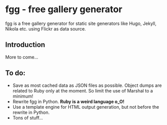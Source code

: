# fgg - free gallery generator 

fgg is a free gallery generator for static site generators like Hugo, Jekyll, Nikola etc. using Flickr as data source.

## Introduction

More to come...

## To do:

- Save as most cached data as JSON files as possible. Object dumps are related to Ruby only at the moment.
  So limit the use of Marshal to a minimum!
- Rewrite fgg in Python. **Ruby is a weird language o_O!**
- Use a template engine for HTML output generation, but not before the rewrite in Python.
- Tons of stuff...
